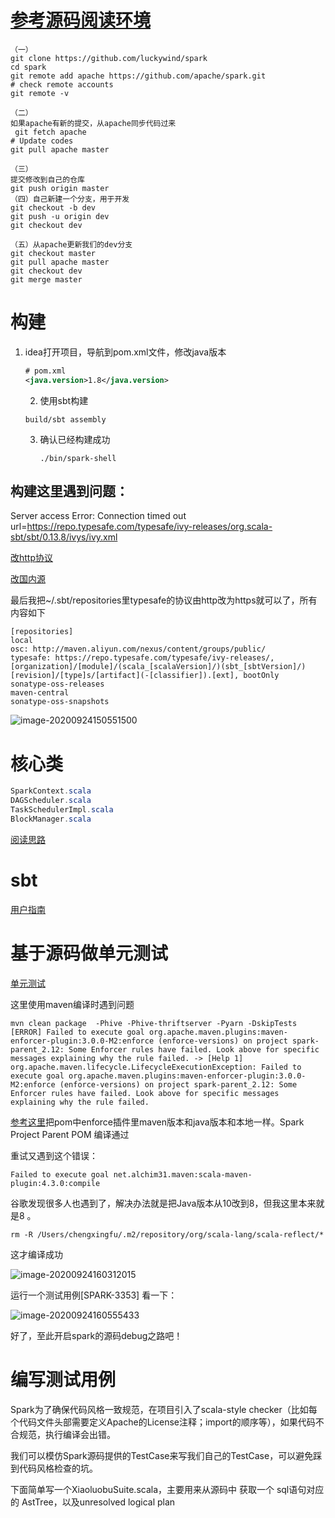# [参考源码阅读环境](https://linbojin.github.io/2016/01/09/Reading-Spark-Souce-Code-in-IntelliJ-IDEA/)

```shell
（一）
git clone https://github.com/luckywind/spark
cd spark
git remote add apache https://github.com/apache/spark.git
# check remote accounts
git remote -v

（二）
如果apache有新的提交，从apache同步代码过来
 git fetch apache
# Update codes
git pull apache master

（三）
提交修改到自己的仓库
git push origin master
（四）自己新建一个分支，用于开发
git checkout -b dev
git push -u origin dev
git checkout dev

（五）从apache更新我们的dev分支
git checkout master
git pull apache master
git checkout dev
git merge master

```

# 构建

1. idea打开项目，导航到pom.xml文件，修改java版本

   ```xml
   # pom.xml
   <java.version>1.8</java.version>
   ```

   2. 使用sbt构建

   ```shell
   build/sbt assembly
   ```

   3. 确认已经构建成功

      ```shell
      ./bin/spark-shell
      ```

      

## 构建这里遇到问题：

 Server access Error: Connection timed out url=https://repo.typesafe.com/typesafe/ivy-releases/org.scala-sbt/sbt/0.13.8/ivys/ivy.xml

[改http协议](https://www.cnblogs.com/hwencc/p/5300845.html)

[改国内源](https://blog.csdn.net/zhaorongsheng/article/details/53934542)

最后我把~/.sbt/repositories里typesafe的协议由http改为https就可以了，所有内容如下

```shell
[repositories]
local
osc: http://maven.aliyun.com/nexus/content/groups/public/
typesafe: https://repo.typesafe.com/typesafe/ivy-releases/, [organization]/[module]/(scala_[scalaVersion]/)(sbt_[sbtVersion]/)[revision]/[type]s/[artifact](-[classifier]).[ext], bootOnly
sonatype-oss-releases
maven-central
sonatype-oss-snapshots
```

![image-20200924150551500](https://gitee.com/luckywind/PigGo/raw/master/image/image-20200924150551500.png)

# 核心类

```java
SparkContext.scala 
DAGScheduler.scala
TaskSchedulerImpl.scala
BlockManager.scala
```

[阅读思路](https://blog.csdn.net/rlnLo2pNEfx9c/article/details/107117900)

# sbt

[用户指南](https://www.scala-sbt.org/1.x/docs/zh-cn/Hello.html)

# 基于源码做单元测试

[单元测试](https://z.itpub.net/article/detail/B84888C9E52C8C3D92AB3463F98D7982)

这里使用maven编译时遇到问题

```shell
mvn clean package  -Phive -Phive-thriftserver -Pyarn -DskipTests 
[ERROR] Failed to execute goal org.apache.maven.plugins:maven-enforcer-plugin:3.0.0-M2:enforce (enforce-versions) on project spark-parent_2.12: Some Enforcer rules have failed. Look above for specific messages explaining why the rule failed. -> [Help 1]
org.apache.maven.lifecycle.LifecycleExecutionException: Failed to execute goal org.apache.maven.plugins:maven-enforcer-plugin:3.0.0-M2:enforce (enforce-versions) on project spark-parent_2.12: Some Enforcer rules have failed. Look above for specific messages explaining why the rule failed.

```

[参考这里](https://www.cnblogs.com/felixzh/p/10418252.html)把pom中enforce插件里maven版本和java版本和本地一样。Spark Project Parent POM 编译通过

重试又遇到这个错误：

```shell
Failed to execute goal net.alchim31.maven:scala-maven-plugin:4.3.0:compile
```

谷歌发现很多人也遇到了，解决办法就是把Java版本从10改到8，但我这里本来就是8 。

```shell
rm -R /Users/chengxingfu/.m2/repository/org/scala-lang/scala-reflect/*
```

这才编译成功

![image-20200924160312015](https://gitee.com/luckywind/PigGo/raw/master/image/image-20200924160312015.png)

运行一个测试用例[SPARK-3353] 看一下：

![image-20200924160555433](https://gitee.com/luckywind/PigGo/raw/master/image/image-20200924160555433.png)

好了，至此开启spark的源码debug之路吧！

# 编写测试用例

Spark为了确保代码风格一致规范，在项目引入了scala-style checker（比如每个代码文件头部需要定义Apache的License注释；import的顺序等），如果代码不合规范，执行编译会出错。

我们可以模仿Spark源码提供的TestCase来写我们自己的TestCase，可以避免踩到代码风格检查的坑。

下面简单写一个XiaoluobuSuite.scala，主要用来从源码中 获取一个 sql语句对应的 AstTree，以及unresolved logical plan